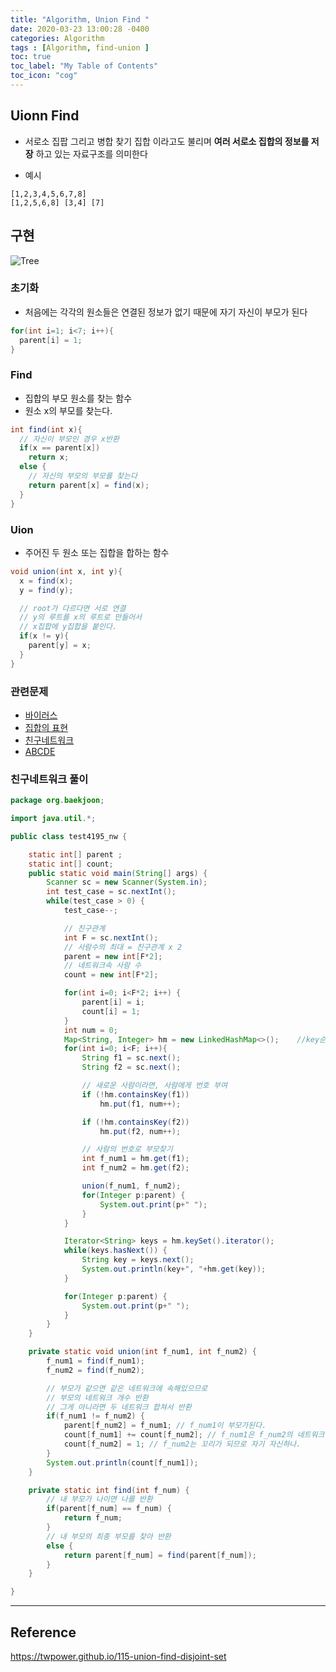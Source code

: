 ```yaml
---
title: "Algorithm, Union Find "
date: 2020-03-23 13:00:28 -0400
categories: Algorithm
tags : [Algorithm, find-union ]
toc: true
toc_label: "My Table of Contents"
toc_icon: "cog"
---
```


## Uionn Find
- 서로소 집팝 그리고 병합 찾기 집합 이라고도 불리며 __여러 서로소 집합의 정보를 저장__ 하고 있는 자료구조를 의미한다

- 예시
```
[1,2,3,4,5,6,7,8]
[1,2,5,6,8] [3,4] [7]
```

## 구현
![Tree](https://user-images.githubusercontent.com/55946791/77328498-f4868a00-6d5f-11ea-964a-1f908b69db71.png)


### 초기화
- 처음에는 각각의 원소들은 연결된 정보가 없기 때문에 자기 자신이 부모가 된다

```java
for(int i=1; i<7; i++){
  parent[i] = 1;
}
```

### Find
- 집합의 부모 원소를 찾는 함수
- 원소 x의 부모를 찾는다.

```java
int find(int x){
  // 자신이 부모인 경우 x반환
  if(x == parent[x])
    return x;
  else {
    // 자신의 부모의 부모를 찾는다
    return parent[x] = find(x);
  }
}
```

### Uion
- 주어진 두 원소 또는 집합을 합하는 함수

```java
void union(int x, int y){
  x = find(x);
  y = find(y);

  // root가 다르다면 서로 연결
  // y의 루트를 x의 루트로 만들어서
  // x집합에 y집합을 붙인다.
  if(x != y){
    parent[y] = x;
  }
}
```

### 관련문제
- [바이러스](https://www.acmicpc.net/problem/2606)
- [집합의 표현](https://www.acmicpc.net/problem/1717)
- [친구네트워크](https://www.acmicpc.net/problem/4195)
- [ABCDE](https://www.acmicpc.net/problem/13023)


### 친구네트워크 풀이
```java
package org.baekjoon;

import java.util.*;

public class test4195_nw {

	static int[] parent ;
	static int[] count;
	public static void main(String[] args) {
		Scanner sc = new Scanner(System.in);
		int test_case = sc.nextInt();
		while(test_case > 0) {
			test_case--;

			// 친구관계
			int F = sc.nextInt();
			// 사람수의 최대 = 친구관계 x 2
			parent = new int[F*2];
			// 네트워크속 사람 수
			count = new int[F*2];

			for(int i=0; i<F*2; i++) {
				parent[i] = i;
				count[i] = 1;
			}
			int num = 0;
			Map<String, Integer> hm = new LinkedHashMap<>();	//key순서보장
			for(int i=0; i<F; i++){
				String f1 = sc.next();
				String f2 = sc.next();

				// 새로운 사람이라면, 사람에게 번호 부여
				if (!hm.containsKey(f1))
					hm.put(f1, num++);

				if (!hm.containsKey(f2))
					hm.put(f2, num++);

				// 사람의 번호로 부모찾기
				int f_num1 = hm.get(f1);
				int f_num2 = hm.get(f2);

				union(f_num1, f_num2);
				for(Integer p:parent) {
					System.out.print(p+" ");
				}
			}

			Iterator<String> keys = hm.keySet().iterator();
			while(keys.hasNext()) {
				String key = keys.next();
				System.out.println(key+", "+hm.get(key));
			}

			for(Integer p:parent) {
				System.out.print(p+" ");
			}
		}
	}

	private static void union(int f_num1, int f_num2) {
		f_num1 = find(f_num1);
		f_num2 = find(f_num2);

		// 부모가 같으면 같은 네트워크에 속해있으므로
		// 부모의 네트워크 개수 반환
		// 그게 아니라면 두 네트워크 합쳐서 반환
		if(f_num1 != f_num2) {
			parent[f_num2] = f_num1; // f_num1이 부모가된다.
			count[f_num1] += count[f_num2];	// f_num1은 f_num2의 네트워크를 차지한다.
			count[f_num2] = 1; // f_num2는 꼬리가 되므로 자기 자신하나.
		}
		System.out.println(count[f_num1]);
	}

	private static int find(int f_num) {
		// 내 부모가 나이면 나를 반환
		if(parent[f_num] == f_num) {
			return f_num;
		}
		// 내 부모의 최종 부모를 찾아 반환
		else {
			return parent[f_num] = find(parent[f_num]);
		}
	}

}

```

---
## Reference
<https://twpower.github.io/115-union-find-disjoint-set>
